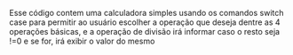 Esse código contem uma calculadora simples usando os comandos switch case para permitir ao usuário escolher a operação que deseja dentre as 4 operações básicas, e a operação de divisão irá informar caso o resto seja !=0 e se for, irá exibir o valor do mesmo